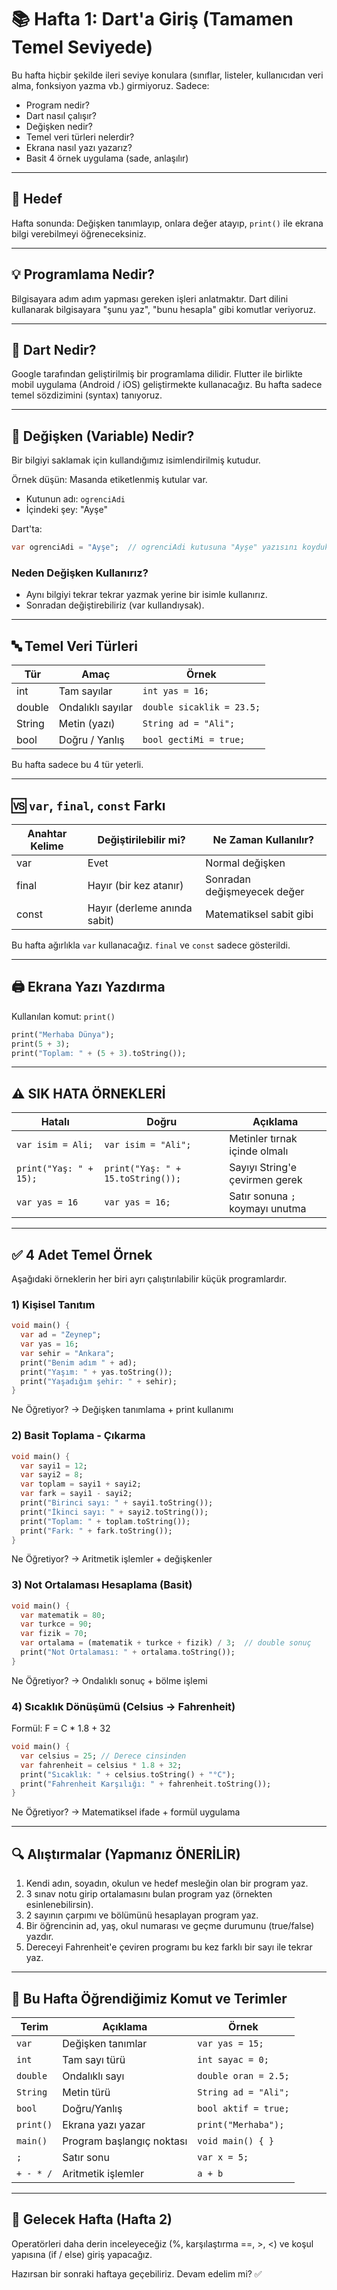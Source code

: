 # 📚 Hafta 1: Dart'a Giriş (Tamamen Temel Seviyede)

Bu hafta hiçbir şekilde ileri seviye konulara (sınıflar, listeler, kullanıcıdan veri alma, fonksiyon yazma vb.) girmiyoruz. Sadece: 
- Program nedir?
- Dart nasıl çalışır?
- Değişken nedir?
- Temel veri türleri nelerdir?
- Ekrana nasıl yazı yazarız?
- Basit 4 örnek uygulama (sade, anlaşılır)

---
## 🎯 Hedef
Hafta sonunda: Değişken tanımlayıp, onlara değer atayıp, `print()` ile ekrana bilgi verebilmeyi öğreneceksiniz.

---
## 💡 Programlama Nedir?
Bilgisayara adım adım yapması gereken işleri anlatmaktır. Dart dilini kullanarak bilgisayara "şunu yaz", "bunu hesapla" gibi komutlar veriyoruz.

---
## 🧠 Dart Nedir?
Google tarafından geliştirilmiş bir programlama dilidir. Flutter ile birlikte mobil uygulama (Android / iOS) geliştirmekte kullanacağız. Bu hafta sadece temel sözdizimini (syntax) tanıyoruz.

---
## 💾 Değişken (Variable) Nedir?
Bir bilgiyi saklamak için kullandığımız isimlendirilmiş kutudur.

Örnek düşün: Masanda etiketlenmiş kutular var.
- Kutunun adı: `ogrenciAdi`
- İçindeki şey: "Ayşe"

Dart'ta:
```dart
var ogrenciAdi = "Ayşe";  // ogrenciAdi kutusuna "Ayşe" yazısını koyduk
```

### Neden Değişken Kullanırız?
- Aynı bilgiyi tekrar tekrar yazmak yerine bir isimle kullanırız.
- Sonradan değiştirebiliriz (var kullandıysak).

---
## 🔤 Temel Veri Türleri
| Tür | Amaç | Örnek |
|-----|------|-------|
| int | Tam sayılar | `int yas = 16;` |
| double | Ondalıklı sayılar | `double sicaklik = 23.5;` |
| String | Metin (yazı) | `String ad = "Ali";` |
| bool | Doğru / Yanlış | `bool gectiMi = true;` |

Bu hafta sadece bu 4 tür yeterli.

---
## 🆚 `var`, `final`, `const` Farkı
| Anahtar Kelime | Değiştirilebilir mi? | Ne Zaman Kullanılır? |
|----------------|----------------------|----------------------|
| var | Evet | Normal değişken |
| final | Hayır (bir kez atanır) | Sonradan değişmeyecek değer |
| const | Hayır (derleme anında sabit) | Matematiksel sabit gibi |

Bu hafta ağırlıkla `var` kullanacağız. `final` ve `const` sadece gösterildi.

---
## 🖨️ Ekrana Yazı Yazdırma
Kullanılan komut: `print()`
```dart
print("Merhaba Dünya");
print(5 + 3);
print("Toplam: " + (5 + 3).toString());
```

---
## ⚠️ SIK HATA ÖRNEKLERİ
| Hatalı | Doğru | Açıklama |
|--------|-------|----------|
| `var isim = Ali;` | `var isim = "Ali";` | Metinler tırnak içinde olmalı |
| `print("Yaş: " + 15);` | `print("Yaş: " + 15.toString());` | Sayıyı String'e çevirmen gerek |
| `var yas = 16` | `var yas = 16;` | Satır sonuna `;` koymayı unutma |

---
## ✅ 4 Adet Temel Örnek
Aşağıdaki örneklerin her biri ayrı çalıştırılabilir küçük programlardır.

### 1) Kişisel Tanıtım
```dart
void main() {
  var ad = "Zeynep";
  var yas = 16;
  var sehir = "Ankara";
  print("Benim adım " + ad);
  print("Yaşım: " + yas.toString());
  print("Yaşadığım şehir: " + sehir);
}
```
Ne Öğretiyor? -> Değişken tanımlama + print kullanımı

### 2) Basit Toplama - Çıkarma
```dart
void main() {
  var sayi1 = 12;
  var sayi2 = 8;
  var toplam = sayi1 + sayi2;
  var fark = sayi1 - sayi2;
  print("Birinci sayı: " + sayi1.toString());
  print("İkinci sayı: " + sayi2.toString());
  print("Toplam: " + toplam.toString());
  print("Fark: " + fark.toString());
}
```
Ne Öğretiyor? -> Aritmetik işlemler + değişkenler

### 3) Not Ortalaması Hesaplama (Basit)
```dart
void main() {
  var matematik = 80;
  var turkce = 90;
  var fizik = 70;
  var ortalama = (matematik + turkce + fizik) / 3;  // double sonuç
  print("Not Ortalaması: " + ortalama.toString());
}
```
Ne Öğretiyor? -> Ondalıklı sonuç + bölme işlemi

### 4) Sıcaklık Dönüşümü (Celsius -> Fahrenheit)
Formül: F = C * 1.8 + 32
```dart
void main() {
  var celsius = 25; // Derece cinsinden
  var fahrenheit = celsius * 1.8 + 32;
  print("Sıcaklık: " + celsius.toString() + "°C");
  print("Fahrenheit Karşılığı: " + fahrenheit.toString());
}
```
Ne Öğretiyor? -> Matematiksel ifade + formül uygulama

---
## 🔍 Alıştırmalar (Yapmanız ÖNERİLİR)
1. Kendi adın, soyadın, okulun ve hedef mesleğin olan bir program yaz.
2. 3 sınav notu girip ortalamasını bulan program yaz (örnekten esinlenebilirsin).
3. 2 sayının çarpımı ve bölümünü hesaplayan program yaz.
4. Bir öğrencinin ad, yaş, okul numarası ve geçme durumunu (true/false) yazdır.
5. Dereceyi Fahrenheit'e çeviren programı bu kez farklı bir sayı ile tekrar yaz.

---
## 🧠 Bu Hafta Öğrendiğimiz Komut ve Terimler
| Terim | Açıklama | Örnek |
|-------|----------|-------|
| `var` | Değişken tanımlar | `var yas = 15;` |
| `int` | Tam sayı türü | `int sayac = 0;` |
| `double` | Ondalıklı sayı | `double oran = 2.5;` |
| `String` | Metin türü | `String ad = "Ali";` |
| `bool` | Doğru/Yanlış | `bool aktif = true;` |
| `print()` | Ekrana yazı yazar | `print("Merhaba");` |
| `main()` | Program başlangıç noktası | `void main() { }` |
| `;` | Satır sonu | `var x = 5;` |
| `+ - * /` | Aritmetik işlemler | `a + b` |

---
## 🚀 Gelecek Hafta (Hafta 2)
Operatörleri daha derin inceleyeceğiz (%, karşılaştırma ==, >, <) ve koşul yapısına (if / else) giriş yapacağız.

Hazırsan bir sonraki haftaya geçebiliriz. Devam edelim mi? ✅
